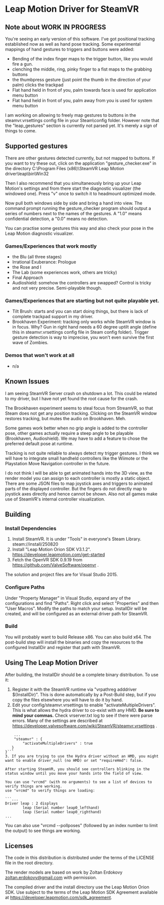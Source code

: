 # Leap Motion Driver for SteamVR

## Note about WORK IN PROGRESS

You're seeing an early version of this software. I've got positional tracking established now as well as hand pose tracking. Some experimental mappings of hand gestures to triggers and buttons were added:

- Bending of the index finger maps to the trigger button, like you would fire a gun.
- clenching the middle, ring, pinky finger to a fist maps to the grabbing buttons
- the thumbpress gesture (just point the thumb in the direction of your palm) clicks the trackpad
- Flat hand held in front of you, palm towards face is used for application menu button
- Flat hand held in front of you, palm away from you is used for system menu button

I am working on allowing to freely map gestures to buttons in the steamvr.vrsettings config file in your Steam\config folder. However note that the "leap_gestures" section is currently not parsed yet. It's merely a sign of things to come.


## Supported gestures

There are other gestures detected currently, but not mapped to buttons. If you want to try these out, click on the application "gesture_checker.exe" in the directory C:\Program Files (x86)\SteamVR Leap Motion driver\leap\bin\Win32

Then I also recommend that you simultaneously bring up your Leap Motion's settings and from there start the diagnostic visualizer (the windowed one). Press "v" once to switch it to headmount optimized mode.

Now pull both windows side by side and bring a hand into view. The command prompt running the gesture_checker program should output a series of numbers next to the names of the gestures. A "1.0" means confidential detection, a "0.0" means no detection.

You can practise some gestures this way and also check your pose in the Leap Motion diagnostic visualizer.


### Games/Experiences that work mostly

- the Blu (all three stages)
- Irrational Exuberance: Prologue
- the Rose and I
- The Lab (some experiences work, others are tricky)
- Final Approach
- Audioshield: somehow the controllers are swapped? Control is tricky and not very precise. Semi-playable though.
  
### Games/Experiences that are starting but not quite playable yet.

- Tilt Brush: starts and you can start doing things, but there is lack of complete trackpad support in my driver.
- Brookhaven Experiment: tracking only works while SteamVR window is in focus. Why? Gun in right hand needs a 60 degree uptilt angle (define this in steamvr.vrsettings config file in Steam config folder). Trigger gesture detection is way to imprecise, you won't even survive the first wave of Zombies.


### Demos that won't work at all
- n/a


## Known Issues

I am seeing SteamVR Server crash on shutdown a lot. This could be related to my driver, but I have not yet found the root cause for the crash.

The Brookhaven experiment seems to steal focus from StreamVR, so that Steam does not get any position tracking. Clicking on the SteamVR window restores tracking, but mutes the audio on Brookhaven. Meh.

Some games work better when no grip angle is added to the controller pose, other games actually require a steep angle to be playable (Brookhaven, Audioshield). We may have to add a feature to chose the preferred default pose at runtime.

Tracking is not quite reliable to always detect my trigger gestures. I think we will have to integrate small handheld controllers like the Wiimote or the Playstation Move Navigation controller in the future.

I do not think I will be able to get animated hands into the 3D view, as the render model you can assign to each controller is mostly a static object. There are some JSON files to map joystick axes and triggers to animated parts of the displayed controller. But the fingers do not directly map to joystick axes directly and hence cannot be shown. Also not all games make use of SteamVR's internal controller visualization.


## Building

### Install Dependencies

1. Install SteamVR.  It is under "Tools" in everyone's Steam Library.  steam://install/250820
2. Install "Leap Motion Orion SDK V3.1.2".  https://developer.leapmotion.com/get-started
3. Fetch the OpenVR SDK 0.9.19 from https://github.com/ValveSoftware/openvr .

The solution and project files are for Visual Studio 2015.

### Configure Paths

Under "Property Manager" in Visual Studio, expand any of the configurations and find "Paths".  Right click and select "Properties" and then "User Macros".  Modify the paths to match your setup.  InstallDir will be created, and will be configured as an external driver path for SteamVR.

### Build

You will probably want to build Release x86.  You can also build x64.  The post-build step will install the binaries and copy the resources to the configured InstallDir and register that path with SteamVR.

## Using The Leap Motion Driver 

After building, the InstallDir should be a complete binary distribution.  To use it:

1. Register it with the SteamVR runtime via "vrpathreg adddriver $(InstallDir)".  This is done automatically by a Post-Build step, but if you copy the files elsewhere you will have to do it by hand.
2. Edit your config/steamvr.vrsettings to enable "activateMultipleDrivers".  This is what allows the hydra driver to co-exist with any HMD.  **Be sure to mind your commas.** Check vrserver.txt log to see if there were parse errors.  Many of the settings are described at https://developer.valvesoftware.com/wiki/SteamVR/steamvr.vrsettings .
```{
	...
	"steamvr" : {
        "activateMultipleDrivers" : true
   }
}```
3. If you are trying to use the Hydra driver without an HMD, you might want to enable driver_null (no HMD) or set "requireHmd": false.

After starting SteamVR, you should see controllers blinking in the status window until you move your hands into the field of view.

You can use "vrcmd" (with no arguments) to see a list of devices to verify things are working.
use "vrcmd" to verify things are loading:

```...
Driver leap : 2 displays
        leap (Serial number leap0_lefthand)
        leap (Serial number leap0_righthand)
...
```

You can also use "vrcmd --pollposes" (followed by an index number to limit the output) to see things are working.

## Licenses

The code in this distribution is distributed under the terms of the LICENSE file in the root directory.

The render models are based on work by Zoltan Erdokovy <zoltan.erdokovy@gmail.com> with permission.

The compiled driver and the install directory use the Leap Motion Orion SDK.  Use subject to the terms of the Leap Motion SDK Agreement available at
https://developer.leapmotion.com/sdk_agreement.
